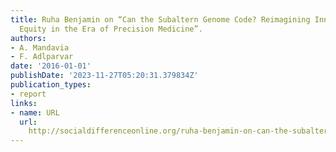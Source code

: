 ```yaml
---
title: Ruha Benjamin on “Can the Subaltern Genome Code? Reimagining Innovation and
  Equity in the Era of Precision Medicine”.
authors:
- A. Mandavia
- F. Adlparvar
date: '2016-01-01'
publishDate: '2023-11-27T05:20:31.379834Z'
publication_types:
- report
links:
- name: URL
  url: 
    http://socialdifferenceonline.org/ruha-benjamin-on-can-the-subaltern-genome-code-reimagining-innovation-and-equity-in-the-era-of-precision-medicine/
---
```

